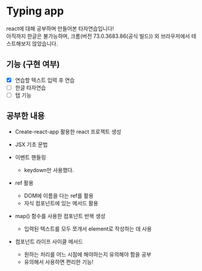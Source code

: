 # Typing app

react에 대해 공부하며 만들어본 타자연습입니다!  
아직까지 한글은 불가능하며, 크롬(버전 73.0.3683.86(공식 빌드)) 외 브라우저에서 테스트해보지 않았습니다.

## 기능 (구현 여부)

- [x] 연습할 텍스트 입력 후 연습
- [ ] 한글 타자연습
- [ ] 탭 기능

## 공부한 내용

- Create-react-app 활용한 react 프로젝트 생성

- JSX 기초 문법

- 이벤트 핸들링
  - keydown만 사용했다.

- ref 활용
  - DOM에 이름을 다는 ref를 활용
  - 자식 컴포넌트에 있는 메서드 활용

- map() 함수를 사용한 컴포넌트 반복 생성
  - 입력된 텍스트를 모두 쪼개서 element로 작성하는 데 사용

- 컴포넌트 라이프 사이클 메서드
  - 원하는 처리를 어느 시점에 해야하는지 유의해야 함을 공부
  - 유의해서 사용하면 편리한 기능!